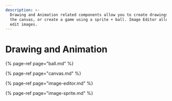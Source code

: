 ```yaml
---
description: >-
  Drawing and Animation related components allow you to create drawings using
  the canvas, or create a game using a sprite + ball. Image Editor allows you to
  edit images.
---
```


# Drawing and Animation

{% page-ref page="ball.md" %}

{% page-ref page="canvas.md" %}

{% page-ref page="image-editor.md" %}

{% page-ref page="image-sprite.md" %}

